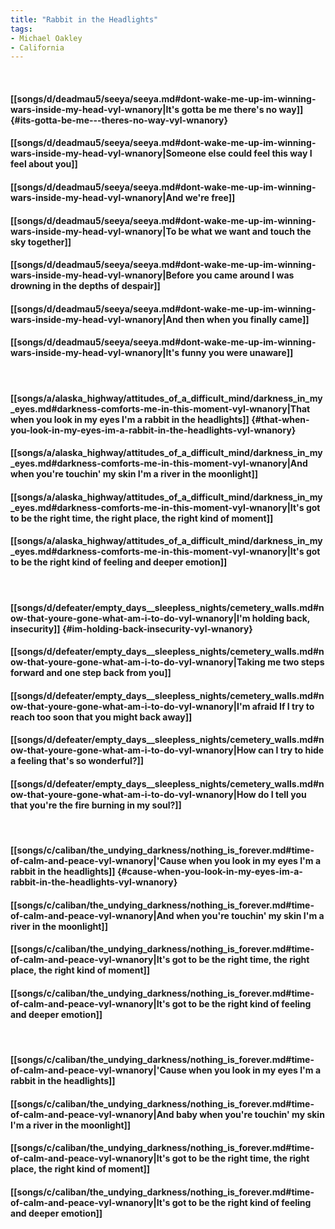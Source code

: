 ```yaml
---
title: "Rabbit in the Headlights"
tags:
- Michael Oakley
- California
---
```

&nbsp;
#### [[songs/d/deadmau5/seeya/seeya.md#dont-wake-me-up-im-winning-wars-inside-my-head-vyl-wnanory|It's gotta be me   there's no way]] {#its-gotta-be-me---theres-no-way-vyl-wnanory}
#### [[songs/d/deadmau5/seeya/seeya.md#dont-wake-me-up-im-winning-wars-inside-my-head-vyl-wnanory|Someone else could feel this way I feel about you]]
#### [[songs/d/deadmau5/seeya/seeya.md#dont-wake-me-up-im-winning-wars-inside-my-head-vyl-wnanory|And we're free]]
#### [[songs/d/deadmau5/seeya/seeya.md#dont-wake-me-up-im-winning-wars-inside-my-head-vyl-wnanory|To be what we want and touch the sky together]]
#### [[songs/d/deadmau5/seeya/seeya.md#dont-wake-me-up-im-winning-wars-inside-my-head-vyl-wnanory|Before you came around I was drowning in the depths of despair]]
#### [[songs/d/deadmau5/seeya/seeya.md#dont-wake-me-up-im-winning-wars-inside-my-head-vyl-wnanory|And then when you finally came]]
#### [[songs/d/deadmau5/seeya/seeya.md#dont-wake-me-up-im-winning-wars-inside-my-head-vyl-wnanory|It's funny you were unaware]]
&nbsp;
#### [[songs/a/alaska_highway/attitudes_of_a_difficult_mind/darkness_in_my_eyes.md#darkness-comforts-me-in-this-moment-vyl-wnanory|That when you look in my eyes I'm a rabbit in the headlights]] {#that-when-you-look-in-my-eyes-im-a-rabbit-in-the-headlights-vyl-wnanory}
#### [[songs/a/alaska_highway/attitudes_of_a_difficult_mind/darkness_in_my_eyes.md#darkness-comforts-me-in-this-moment-vyl-wnanory|And when you're touchin' my skin I'm a river in the moonlight]]
#### [[songs/a/alaska_highway/attitudes_of_a_difficult_mind/darkness_in_my_eyes.md#darkness-comforts-me-in-this-moment-vyl-wnanory|It's got to be the right time, the right place, the right kind of moment]]
#### [[songs/a/alaska_highway/attitudes_of_a_difficult_mind/darkness_in_my_eyes.md#darkness-comforts-me-in-this-moment-vyl-wnanory|It's got to be the right kind of feeling and deeper emotion]]
&nbsp;
#### [[songs/d/defeater/empty_days__sleepless_nights/cemetery_walls.md#now-that-youre-gone-what-am-i-to-do-vyl-wnanory|I'm holding back, insecurity]] {#im-holding-back-insecurity-vyl-wnanory}
#### [[songs/d/defeater/empty_days__sleepless_nights/cemetery_walls.md#now-that-youre-gone-what-am-i-to-do-vyl-wnanory|Taking me two steps forward and one step back from you]]
#### [[songs/d/defeater/empty_days__sleepless_nights/cemetery_walls.md#now-that-youre-gone-what-am-i-to-do-vyl-wnanory|I'm afraid If I try to reach too soon that you might back away]]
#### [[songs/d/defeater/empty_days__sleepless_nights/cemetery_walls.md#now-that-youre-gone-what-am-i-to-do-vyl-wnanory|How can I try to hide a feeling that's so wonderful?]]
#### [[songs/d/defeater/empty_days__sleepless_nights/cemetery_walls.md#now-that-youre-gone-what-am-i-to-do-vyl-wnanory|How do I tell you that you're the fire burning in my soul?]]
&nbsp;
#### [[songs/c/caliban/the_undying_darkness/nothing_is_forever.md#time-of-calm-and-peace-vyl-wnanory|'Cause when you look in my eyes I'm a rabbit in the headlights]] {#cause-when-you-look-in-my-eyes-im-a-rabbit-in-the-headlights-vyl-wnanory}
#### [[songs/c/caliban/the_undying_darkness/nothing_is_forever.md#time-of-calm-and-peace-vyl-wnanory|And when you're touchin' my skin I'm a river in the moonlight]]
#### [[songs/c/caliban/the_undying_darkness/nothing_is_forever.md#time-of-calm-and-peace-vyl-wnanory|It's got to be the right time, the right place, the right kind of moment]]
#### [[songs/c/caliban/the_undying_darkness/nothing_is_forever.md#time-of-calm-and-peace-vyl-wnanory|It's got to be the right kind of feeling and deeper emotion]]
&nbsp;
#### [[songs/c/caliban/the_undying_darkness/nothing_is_forever.md#time-of-calm-and-peace-vyl-wnanory|'Cause when you look in my eyes I'm a rabbit in the headlights]]
#### [[songs/c/caliban/the_undying_darkness/nothing_is_forever.md#time-of-calm-and-peace-vyl-wnanory|And baby when you're touchin' my skin I'm a river in the moonlight]]
#### [[songs/c/caliban/the_undying_darkness/nothing_is_forever.md#time-of-calm-and-peace-vyl-wnanory|It's got to be the right time, the right place, the right kind of moment]]
#### [[songs/c/caliban/the_undying_darkness/nothing_is_forever.md#time-of-calm-and-peace-vyl-wnanory|It's got to be the right kind of feeling and deeper emotion]]
